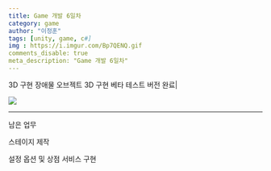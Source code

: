 ```yaml
---
title: Game 개발 6일차
category: game
author: "이정훈"
tags: [unity, game, c#]
img : https://i.imgur.com/Bp7QENQ.gif
comments_disable: true
meta_description: "Game 개발 6일차"
---
```


3D 구현
장애물 오브젝트 3D 구현
베타 테스트 버전 완료|

![](https://i.imgur.com/Bp7QENQ.gif)


*** 

남은 업무 

스테이지 제작

설정 옵션 및 상점 서비스 구현